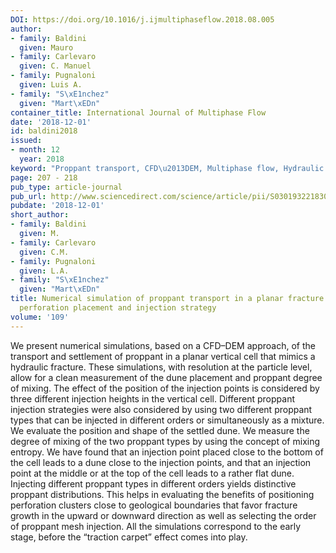 ```yaml
---
DOI: https://doi.org/10.1016/j.ijmultiphaseflow.2018.08.005
author:
- family: Baldini
  given: Mauro
- family: Carlevaro
  given: C. Manuel
- family: Pugnaloni
  given: Luis A.
- family: "S\xE1nchez"
  given: "Mart\xEDn"
container_title: International Journal of Multiphase Flow
date: '2018-12-01'
id: baldini2018
issued:
- month: 12
  year: 2018
keyword: "Proppant transport, CFD\u2013DEM, Multiphase flow, Hydraulic fracture"
page: 207 - 218
pub_type: article-journal
pub_url: http://www.sciencedirect.com/science/article/pii/S030193221830051X
pubdate: '2018-12-01'
short_author:
- family: Baldini
  given: M.
- family: Carlevaro
  given: C.M.
- family: Pugnaloni
  given: L.A.
- family: "S\xE1nchez"
  given: "Mart\xEDn"
title: Numerical simulation of proppant transport in a planar fracture. A study of
  perforation placement and injection strategy
volume: '109'
---
```

We present numerical simulations, based on a CFD&#8211;DEM approach, of the transport and settlement of proppant in a planar vertical cell that mimics a hydraulic fracture. These simulations, with resolution at the particle level, allow for a clean measurement of the dune placement and proppant degree of mixing. The effect of the position of the injection points is considered by three different injection heights in the vertical cell. Different proppant injection strategies were also considered by using two different proppant types that can be injected in different orders or simultaneously as a mixture. We evaluate the position and shape of the settled dune. We measure the degree of mixing of the two proppant types by using the concept of mixing entropy. We have found that an injection point placed close to the bottom of the cell leads to a dune close to the injection points, and that an injection point at the middle or at the top of the cell leads to a rather flat dune. Injecting different proppant types in different orders yields distinctive proppant distributions. This helps in evaluating the benefits of positioning perforation clusters close to geological boundaries that favor fracture growth in the upward or downward direction as well as selecting the order of proppant mesh injection. All the simulations correspond to the early stage, before the &#8220;traction carpet&#8221; effect comes into play.
